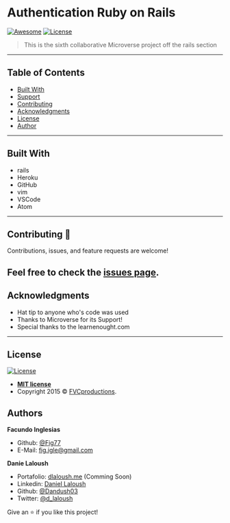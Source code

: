 # Authentication Ruby on Rails
[![Awesome](https://cdn.rawgit.com/sindresorhus/awesome/d7305f38d29fed78fa85652e3a63e154dd8e8829/media/badge.svg)](https://github.com/Dandush03/capstone-build-linter)
[![License](https://img.shields.io/badge/License-MIT-green.svg)]()

> This is the sixth collaborative Microverse project off the rails section

---

## Table of Contents

- [Built With](#Built-With)
- [Support](#Support)
- [Contributing](#Contributing)
- [Acknowledgments](#Acknowledgments)
- [License](#License)
- [Author](#Authors)

---

## Built With

- rails
- Heroku
- GitHub
- vim
- VSCode
- Atom
---

## Contributing 🤝

Contributions, issues, and feature requests are welcome!

Feel free to check the [issues page](./issues/).
---

## Acknowledgments

- Hat tip to anyone who's code was used
- Thanks to Microverse for its Support!
- Special thanks to the learnenought.com

---

## License

[![License](https://img.shields.io/badge/License-MIT-green.svg)]()

- **[MIT license](http://opensource.org/licenses/mit-license.php)**
- Copyright 2015 © <a href="http://fvcproductions.com" target="_blank">FVCproductions</a>.

## Authors

**Facundo Inglesias**

- Github: [@Fig77](https://github.com/Fig77)
- E-Mail: [fig.igle@gmail.com](fig.igle@gmail.com)

**Danie Laloush**

- Portafolio: [dlaloush.me](https://dlaloush.me) (Comming Soon)
- Linkedin: [Daniel Laloush](https://www.linkedin.com/in/daniel-laloush-0a7331a9)
- Github: [@Dandush03](https://github.com/Dandush03)
- Twitter: [@d_laloush](https://twitter.com/d_laloush)

Give an ⭐️ if you like this project!
